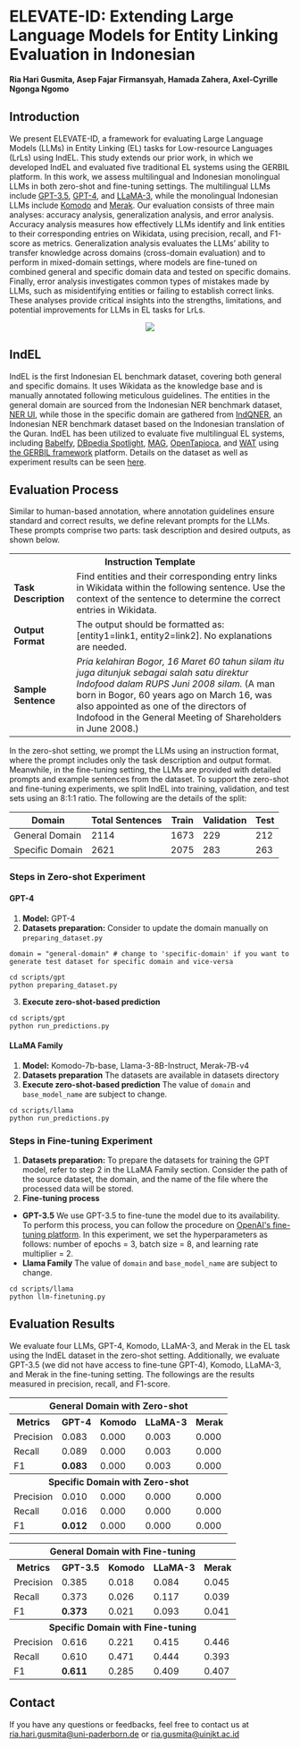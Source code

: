 # ELEVATE-ID: Extending Large Language Models for Entity Linking Evaluation in Indonesian
**Ria Hari Gusmita, Asep Fajar Firmansyah, Hamada Zahera, Axel-Cyrille Ngonga Ngomo**

## Introduction
We present ELEVATE-ID, a framework for evaluating Large Language Models (LLMs) in Entity Linking (EL) tasks for Low-resource Languages (LrLs) using IndEL. This study extends our prior work, in which we developed IndEL and evaluated five traditional EL systems using the GERBIL platform. In this work, we assess multilingual and Indonesian monolingual LLMs in both zero-shot and fine-tuning settings. The multilingual LLMs include [GPT-3.5](https://platform.openai.com/docs/models/gpt-4-turbo-and-gpt-4), [GPT-4](https://platform.openai.com/docs/models/gpt-4-turbo-and-gpt-4), and [LLaMA-3](https://huggingface.co/meta-llama/Meta-Llama-3-8B-Instruct), while the monolingual Indonesian LLMs include [Komodo](https://huggingface.co/Yellow-AI-NLP/komodo-7b-base) and [Merak](https://huggingface.co/Ichsan2895/Merak-7B-v4-GGUF). Our evaluation consists of three main analyses: accuracy analysis, generalization analysis, and error analysis. Accuracy analysis measures how effectively LLMs identify and link entities to their corresponding entries on Wikidata, using precision, recall, and F1-score as metrics. Generalization analysis evaluates the LLMs’ ability to transfer knowledge across domains (cross-domain evaluation) and to perform in mixed-domain settings, where models are fine-tuned on combined general and specific domain data and tested on specific domains. Finally, error analysis investigates common types of mistakes made by LLMs, such as misidentifying entities or failing to establish correct links. These analyses provide critical insights into the strengths, limitations, and potential improvements for LLMs in EL tasks for LrLs.

<p align="center">
<img src="images/Evaluation-framework.png">
</p>

## IndEL
IndEL is the first Indonesian EL benchmark dataset, covering both general and specific domains. It uses Wikidata as the knowledge base and is manually annotated following meticulous guidelines. The entities in the general domain are sourced from the Indonesian NER benchmark dataset, [NER UI](https://github.com/indolem/indolem/tree/main/ner/data/nerui), while those in the specific domain are gathered from [IndQNER](https://github.com/dice-group/IndQNER/tree/main/datasets), an Indonesian NER benchmark dataset based on the Indonesian translation of the Quran. IndEL has been utilized to evaluate five multilingual EL systems, including [Babelfy](http://babelfy.org/), [DBpedia Spotlight](https://www.dbpedia-spotlight.org/), [MAG](https://github.com/dice-group/AGDISTIS), [OpenTapioca](https://github.com/opentapioca/opentapioca), and [WAT](https://sobigdata.d4science.org/web/tagme/wat-api) using [the GERBIL framework](https://gerbil.aksw.org/gerbil/) platform. Details on the dataset as well as experiment results can be seen [here](https://github.com/dice-group/IndEL). 

## Evaluation Process

Similar to human-based annotation, where annotation guidelines ensure standard and correct results, we define relevant prompts for the LLMs. These prompts comprise two parts: task description and desired outputs, as shown below.

<table>
  <tr>
    <th colspan="2" style="text-align:center">Instruction Template</th>
  </tr>
  <tr>
    <td><strong>Task Description</strong></td>
    <td>Find entities and their corresponding entry links in Wikidata within the following sentence. Use the context of the sentence to determine the correct entries in Wikidata.</td>
  </tr>
  <tr>
    <td><strong>Output Format</strong></td>
    <td>The output should be formatted as: [entity1=link1, entity2=link2]. No explanations are needed.</td>
  </tr>
  <tr>
    <td><strong>Sample Sentence</strong></td>
    <td><i>Pria kelahiran Bogor, 16 Maret 60 tahun silam itu juga ditunjuk sebagai salah satu direktur Indofood dalam RUPS Juni 2008 silam.</i> (A man born in Bogor, 60 years ago on March 16, was also appointed as one of the directors of Indofood in the General Meeting of Shareholders in June 2008.)</td>
  </tr>
</table>

In the zero-shot setting, we prompt the LLMs using an instruction format, where the prompt includes only the task description and output format. Meanwhile, in the fine-tuning setting, the LLMs are provided with detailed prompts and example sentences from the dataset. To support the zero-shot and fine-tuning experiments, we split IndEL into training, validation, and test sets using an 8:1:1 ratio. The following are the details of the split:

| Domain          | Total Sentences | Train | Validation | Test |
|-----------------|-----------------|-------|------------|------|
| General Domain  | 2114            | 1673  | 229        | 212  |
| Specific Domain | 2621            | 2075  | 283        | 263  |


### Steps in Zero-shot Experiment
#### GPT-4
1. **Model:** GPT-4 
2. **Datasets preparation:** Consider to update the domain manually on ```preparing_dataset.py```
```
domain = "general-domain" # change to 'specific-domain' if you want to generate test dataset for specific domain and vice-versa
```
```
cd scripts/gpt
python preparing_dataset.py
```
3. **Execute zero-shot-based prediction**
```
cd scripts/gpt
python run_predictions.py
```

#### LLaMA Family
1. **Model:** Komodo-7b-base, Llama-3-8B-Instruct, Merak-7B-v4
2. **Datasets preparation**
   The datasets are available in datasets directory 
4. **Execute zero-shot-based prediction**
The value of ```domain``` and ```base_model_name``` are subject to change.
```
cd scripts/llama
python run_predictions.py
```

### Steps in Fine-tuning Experiment
1. **Datasets preparation:** To prepare the datasets for training the GPT model, refer to step 2 in the LLaMA Family section. Consider the path of the source dataset, the domain, and the name of the file where the processed data will be stored.
2. **Fine-tuning process**
- **GPT-3.5** We use GPT-3.5 to fine-tune the model due to its availability. To perform this process, you can follow the procedure on [OpenAI's fine-tuning platform](https://platform.openai.com/finetune). In this experiment, we set the hyperparameters as follows: number of epochs = 3, batch size = 8, and learning rate multiplier = 2.
- **Llama Family**
The value of ```domain``` and ```base_model_name``` are subject to change.
```
cd scripts/llama
python llm-finetuning.py
```

## Evaluation Results
We evaluate four LLMs, GPT-4, Komodo, LLaMA-3, and Merak in the EL task using the IndEL dataset in the zero-shot setting. Additionally, we evaluate GPT-3.5 (we did not have access to fine-tune GPT-4), Komodo, LLaMA-3, and Merak in the fine-tuning setting. The followings are the results measured in precision, recall, and F1-score.
<table>
  <tr>
    <th colspan="5" style="text-align:center">General Domain with Zero-shot</th>
  </tr>
  <tr>
    <th>Metrics</th>
    <th>GPT-4</th>
    <th>Komodo</th>
    <th>LLaMA-3</th>
    <th>Merak</th>
  </tr>
  <tr>
    <td>Precision</td>
    <td>0.083</td>
    <td>0.000</td>
    <td>0.003</td>
    <td>0.000</td>
  </tr>
  <tr>
    <td>Recall</td>
    <td>0.089</td>
    <td>0.000</td>
    <td>0.003</td>
    <td>0.000</td>
  </tr>
  <tr>
    <td>F1</td>
    <td><strong>0.083</strong></td>
    <td>0.000</td>
    <td>0.003</td>
    <td>0.000</td>
  </tr>
  <tr>
    <th colspan="5" style="text-align:center">Specific Domain with Zero-shot</th>
  </tr>
  <tr>
    <td>Precision</td>
    <td>0.010</td>
    <td>0.000</td>
    <td>0.000</td>
    <td>0.000</td>
  </tr>
  <tr>
    <td>Recall</td>
    <td>0.016</td>
    <td>0.000</td>
    <td>0.000</td>
    <td>0.000</td>
  </tr>
  <tr>
    <td>F1</td>
    <td><strong>0.012</strong></td>
    <td>0.000</td>
    <td>0.000</td>
    <td>0.000</td>
  </tr>
</table>

<table>
  <tr>
    <th colspan="5" style="text-align:center">General Domain with Fine-tuning</th>
  </tr>
  <tr>
    <th>Metrics</th>
    <th>GPT-3.5</th>
    <th>Komodo</th>
    <th>LLaMA-3</th>
    <th>Merak</th>
  </tr>
  <tr>
    <td>Precision</td>
    <td>0.385</td>
    <td>0.018</td>
    <td>0.084</td>
    <td>0.045</td>
  </tr>
  <tr>
    <td>Recall</td>
    <td>0.373</td>
    <td>0.026</td>
    <td>0.117</td>
    <td>0.039</td>
  </tr>
  <tr>
    <td>F1</td>
    <td><strong>0.373</strong></td>
    <td>0.021</td>
    <td>0.093</td>
    <td>0.041</td>
  </tr>
  <tr>
    <th colspan="5" style="text-align:center">Specific Domain with Fine-tuning</th>
  </tr>
  <tr>
    <td>Precision</td>
    <td>0.616</td>
    <td>0.221</td>
    <td>0.415</td>
    <td>0.446</td>
  </tr>
  <tr>
    <td>Recall</td>
    <td>0.610</td>
    <td>0.471</td>
    <td>0.444</td>
    <td>0.393</td>
  </tr>
  <tr>
    <td>F1</td>
    <td><strong>0.611</strong></td>
    <td>0.285</td>
    <td>0.409</td>
    <td>0.407</td>
  </tr>
</table>



## Contact
If you have any questions or feedbacks, feel free to contact us at ria.hari.gusmita@uni-paderborn.de or ria.gusmita@uinjkt.ac.id
